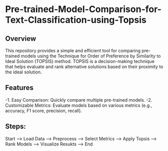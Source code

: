 # Pre-trained-Model-Comparison-for-Text-Classification-using-Topsis

## Overview
This repository provides a simple and efficient tool for comparing pre-trained models using the Technique for Order of Preference by Similarity to Ideal Solution (TOPSIS) method. TOPSIS is a decision-making technique that helps evaluate and rank alternative solutions based on their proximity to the ideal solution.

## Features
-1. Easy Comparison: Quickly compare multiple pre-trained models.
-2. Customizable Metrics: Evaluate models based on various metrics (e.g., accuracy, F1 score, precision, recall).

## Steps: 
Start --> Load Data --> Preprocess --> Select Metrics --> Apply Topsis --> Rank Models --> Visualize Resukts --> End


